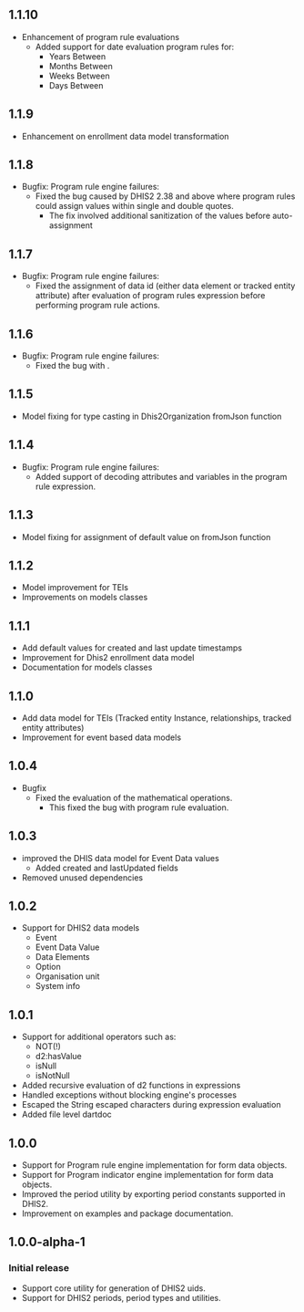 ## 1.1.10

- Enhancement of program rule evaluations
  - Added support for date evaluation program rules for:
    - Years Between
    - Months Between
    - Weeks Between
    - Days Between

## 1.1.9

- Enhancement on enrollment data model transformation

## 1.1.8

- Bugfix: Program rule engine failures:
  - Fixed the bug caused by DHIS2 2.38 and above where program rules could assign values within single and double quotes.
    - The fix involved additional sanitization of the values before auto-assignment

## 1.1.7

- Bugfix: Program rule engine failures:
  - Fixed the assignment of data id (either data element or tracked entity attribute) after evaluation of program rules expression before performing program rule actions.

## 1.1.6

- Bugfix: Program rule engine failures:
  - Fixed the bug with .

## 1.1.5

- Model fixing for type casting in Dhis2Organization fromJson function

## 1.1.4

- Bugfix: Program rule engine failures:
  - Added support of decoding attributes and variables in the program rule expression.

## 1.1.3

- Model fixing for assignment of default value on fromJson function

## 1.1.2

- Model improvement for TEIs
- Improvements on models classes

## 1.1.1

- Add default values for created and last update timestamps
- Improvement for Dhis2 enrollment data model
- Documentation for models classes

## 1.1.0

- Add data model for TEIs (Tracked entity Instance, relationships, tracked entity attributes)
- Improvement for event based data models

## 1.0.4

- Bugfix
  - Fixed the evaluation of the mathematical operations.
    - This fixed the bug with program rule evaluation.

## 1.0.3

- improved the DHIS data model for Event Data values
  - Added created and lastUpdated fields
- Removed unused dependencies

## 1.0.2

- Support for DHIS2 data models
  - Event
  - Event Data Value
  - Data Elements
  - Option
  - Organisation unit
  - System info

## 1.0.1

- Support for additional operators such as:
  - NOT(!)
  - d2:hasValue
  - isNull
  - isNotNull
- Added recursive evaluation of d2 functions in expressions
- Handled exceptions without blocking engine's processes
- Escaped the String escaped characters during expression evaluation
- Added file level dartdoc

## 1.0.0

- Support for Program rule engine implementation for form data objects.
- Support for Program indicator engine implementation for form data objects.
- Improved the period utility by exporting period constants supported in DHIS2.
- Improvement on examples and package documentation.

## 1.0.0-alpha-1

### Initial release

- Support core utility for generation of DHIS2 uids.
- Support for DHIS2 periods, period types and utilities.
